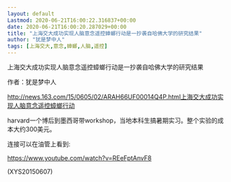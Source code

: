 ```yaml
---
layout: default
Lastmod: 2020-06-21T16:00:22.316837+00:00
date: 2020-06-21T16:00:20.287029+00:00
title: "上海交大成功实现人脑意念遥控蟑螂行动是一抄袭自哈佛大学的研究结果"
author: "犹是梦中人"
tags: [上海交大,意念,蟑螂,人脑,遥控]
---
```


上海交大成功实现人脑意念遥控蟑螂行动是一抄袭自哈佛大学的研究结果

作者：犹是梦中人

http://news.163.com/15/0605/02/ARAH66UF00014Q4P.html上海交大成功实现人脑意念遥控蟑螂行动

harvard一个博后到墨西哥带workshop，当地本科生搞暑期实习。整个实验的成本大约300美元。

连接可以在油管上看到:

https://www.youtube.com/watch?v=REeFptAnvF8

(XYS20150607)

